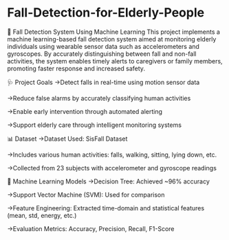 # Fall-Detection-for-Elderly-People
🧓 Fall Detection System Using Machine Learning
This project implements a machine learning-based fall detection system aimed at monitoring elderly individuals using wearable sensor data such as accelerometers and gyroscopes. By accurately distinguishing between fall and non-fall activities, the system enables timely alerts to caregivers or family members, promoting faster response and increased safety.

🩺 Project Goals
->Detect falls in real-time using motion sensor data

->Reduce false alarms by accurately classifying human activities

->Enable early intervention through automated alerting

->Support elderly care through intelligent monitoring systems

📊 Dataset
->Dataset Used: SisFall Dataset

->Includes various human activities: falls, walking, sitting, lying down, etc.

->Collected from 23 subjects with accelerometer and gyroscope readings

🧠 Machine Learning Models
->Decision Tree: Achieved ~96% accuracy

->Support Vector Machine (SVM): Used for comparison

->Feature Engineering: Extracted time-domain and statistical features (mean, std, energy, etc.)

->Evaluation Metrics: Accuracy, Precision, Recall, F1-Score
